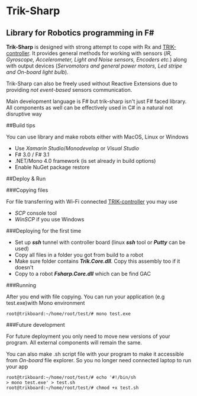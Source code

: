 Trik-Sharp
===
## 
Library for Robotics programming in F#
---
**Trik-Sharp** is designed with strong attempt to cope with Rx and   [TRIK-controller](www.trikset.com). 
It provides general methods for working with sensors (_IR, Gyroscope, Accelerometer, Light and Noise sensors, Encoders etc._) along with output devices (_Servomotors and general power motors, Led stripe and On-board light bulb_). <Enter> 

Trik-Sharp can also be freely used without Reactive Extensions due to providing _not event-based_ sensors communication. 

Main development language is F# but trik-sharp isn't just F# faced library. All components as well can be effectively used in C# in a natural not disruptive way



##Build tips

You can use library and make robots either with MacOS, Linux or Windows 

 * Use _Xamarin Studio_/_Monodevelop_ or _Visual Studio_
 * F# 3.0 / F# 3.1
 * .NET/Mono 4.0 framework (is set already in build options)
 * Enable NuGet package restore 


##Deploy & Run

###Copying files

For file transferring with Wi-Fi connected [TRIK-controller](www.trikset.com)  you may use  

 * _SCP_ console tool
 *  _WinSCP_ if you use Windows
 
###Deploying for the first time
  
 

 * Set up _**ssh**_ tunnel with controller board (linux _**ssh**_ tool or _**Putty**_ can be used)
 * Copy all files in a folder you got from build to a robot 
 * Make sure folder contains _**Trik.Core.dll**_. Copy this assembly too if it doesn't
 * Copy to a robot _**Fsharp.Core.dll**_ which can be find GAC
 
 
###Running

After you end with file copying. You can run your application (e.g test.exe)with Mono environment 
```
root@trikboard:~/home/root/test/# mono test.exe
```

###Future development

For future deployment you only need to move new versions of your program. All external components will remain the same.

You can also make .sh script file with your program to make it accessible from _On-board_ file explorer. So you no longer need connected laptop to run your app

```
root@trikboard:~/home/root/test/# echo '#!/bin/sh
> mono test.exe' > test.sh 
root@trikboard:~/home/root/test/# chmod +x test.sh
```

